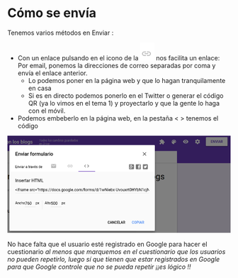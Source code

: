 # Cómo se envía

Tenemos varios métodos en Enviar :

- Con un enlace pulsando en el icono de la  ![](https://raw.githubusercontent.com/catedu/soportes-informaticos-profesorado/master/img/img1.png) nos facilita un enlace: Por email, ponemos la direcciones de correo separadas por coma y envía el enlace anterior.
    - Lo podemos poner en la página web y que lo hagan tranquilamente en casa
    - Si es en directo podemos ponerlo en el Twitter o generar el código QR (ya lo vimos en el tema 1) y proyectarlo y que la gente lo haga con el móvil.
- Podemos embeberlo en la página web, en la pestaña < > tenemos el código

![](https://raw.githubusercontent.com/catedu/soportes-informaticos-profesorado/master/img/Seleccion_011.png)

No hace falta que el usuario esté registrado en Google para hacer el cuestionario *al menos que marquemos en el cuestionario que los usuarios no pueden repetirlo, luego sí que tienen que estar registrados en Google para que Google controle que no se pueda repetir ¡¡es lógico !!*

